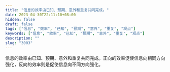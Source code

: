 ```yaml
---
title: "信息的效率由已知、预期、意外和重复共同完成。"
date: 2023-04-30T22:11:10+08:00
hidden: false
draft: false
tags: ["信息", "效率", "已知", "预期", "意外", "重复", "观点"]
keywords: ["信息", "效率", "已知", "预期", "意外", "重复", "观点"]
description: ""
slug: "3003"
---
```


信息的效率由已知、预期、意外和重复共同完成。正向的效率促使信息向相同方向强化，反向的效率则是促使信息向不同方向强化。